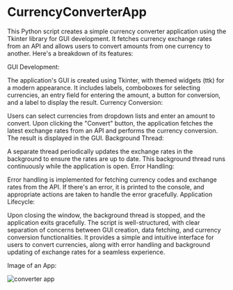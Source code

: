 # CurrencyConverterApp

This Python script creates a simple currency converter application using the Tkinter library for GUI development. It fetches currency exchange rates from an API and allows users to convert amounts from one currency to another. Here's a breakdown of its features:

GUI Development:

The application's GUI is created using Tkinter, with themed widgets (ttk) for a modern appearance.
It includes labels, comboboxes for selecting currencies, an entry field for entering the amount, a button for conversion, and a label to display the result.
Currency Conversion:

Users can select currencies from dropdown lists and enter an amount to convert.
Upon clicking the "Convert" button, the application fetches the latest exchange rates from an API and performs the currency conversion.
The result is displayed in the GUI.
Background Thread:

A separate thread periodically updates the exchange rates in the background to ensure the rates are up to date.
This background thread runs continuously while the application is open.
Error Handling:

Error handling is implemented for fetching currency codes and exchange rates from the API.
If there's an error, it is printed to the console, and appropriate actions are taken to handle the error gracefully.
Application Lifecycle:


Upon closing the window, the background thread is stopped, and the application exits gracefully.
The script is well-structured, with clear separation of concerns between GUI creation, data fetching, and currency conversion functionalities. It provides a simple and intuitive interface for users to convert currencies, along with error handling and background updating of exchange rates for a seamless experience.

Image of an App:

![converter app](https://github.com/ganeshnaik10/CurrencyConverter/assets/114274628/7382bfde-c53b-49d1-93da-06cd82c32dee)

